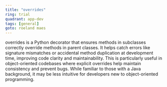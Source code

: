 ```yaml
---
title: "overrides"
ring: trial
quadrant: app-dev
tags: [general]
goto: roeland maes
---
```


overrides is a Python decorator that ensures methods in subclasses correctly override methods in parent classes. It helps catch errors like signature mismatches or accidental method duplication at development time, improving code clarity and maintainability. This is particularly useful in object-oriented codebases where explicit overrides help maintain consistency and prevent bugs. While familiar to those with a Java background, it may be less intuitive for developers new to object-oriented programming.
